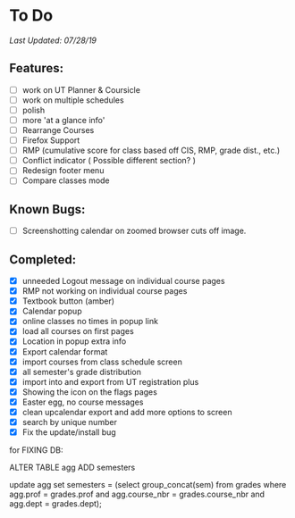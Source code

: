 # To Do
*Last Updated: 07/28/19*

## Features: 
- [ ] work on UT Planner & Coursicle
- [ ] work on multiple schedules
- [ ] polish
- [ ] more 'at a glance info'
- [ ] Rearrange Courses
- [ ] Firefox Support
- [ ] RMP (cumulative score for class based off CIS, RMP, grade dist., etc.)
- [ ] Conflict indicator ( Possible different section? )
- [ ] Redesign footer menu
- [ ] Compare classes mode

## Known Bugs:
- [ ] Screenshotting calendar on zoomed browser cuts off image.

## Completed:
- [x] unneeded Logout message on individual course pages
- [x] RMP not working on individual course pages
- [x] Textbook button (amber)
- [x] Calendar popup
- [x] online classes no times in popup link 
- [x] load all courses on first pages
- [x] Location in popup extra info
- [x] Export calendar format 
- [x] import courses from class schedule screen
- [x] all semester's grade distribution
- [x] import into and export from UT registration plus
- [x] Showing the icon on the flags pages
- [x] Easter egg, no course messages
- [x] clean upcalendar export and add more options to screen
- [x] search by unique number
- [x] Fix the update/install bug

for FIXING DB: 

ALTER TABLE agg ADD semesters

update agg
set semesters = (select group_concat(sem) from grades where agg.prof = grades.prof and agg.course_nbr = grades.course_nbr and agg.dept = grades.dept);
